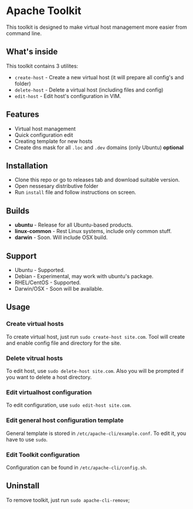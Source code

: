 # Apache Toolkit

This toolkit is designed to make virtual host management more easier from command line.

## What's inside
This toolkit contains 3 utilites:
* `create-host` - Create a new virtual host (it will prepare all config's and folder)
* `delete-host` - Delete a virtual host (including files and config)
* `edit-host` - Edit host's configuration in VIM.

## Features
* Virtual host management
* Quick configuration edit
* Creating template for new hosts
* Create dns mask for all `.loc` and `.dev` domains (only Ubuntu) **optional**

## Installation
* Clone this repo or go to releases tab and download suitable version.
* Open nessesary distributive folder
* Run `install` file and follow instructions on screen.

## Builds
* **ubuntu** - Release for all Ubuntu-based products.
* **linux-common** - Rest Linux systems, include only common stuff.
* **darwin** - Soon. Will include OSX build.

## Support
* Ubuntu      - Supported.
* Debian      - Experimental, may work with ubuntu's package.
* RHEL/CentOS - Supported.
* Darwin/OSX  - Soon will be available. 

## Usage

### Create virtual hosts
To create virtual host, just run `sudo create-host site.com`.
Tool will create and enable config file and directory for the site.

### Delete vitrual hosts
To edit host, use `sudo delete-host site.com`.
Also you will be prompted if you want to delete a host directory.

### Edit virtualhost configuration
To edit configuration, use `sudo edit-host site.com`.

### Edit general host configuration template
General template is stored in `/etc/apache-cli/example.conf`.
To edit it, you have to use `sudo`.

### Edit Toolkit configuration
Configuration can be found in `/etc/apache-cli/config.sh`.

## Uninstall
To remove toolkit, just run `sudo apache-cli-remove`;
